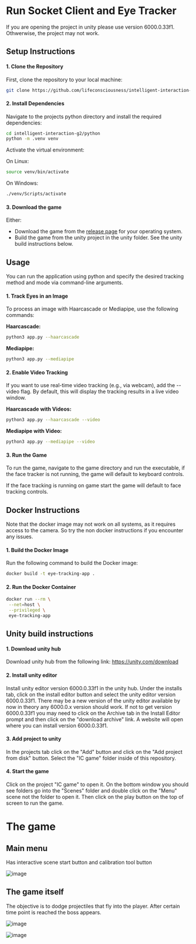 
# Run Socket Client and Eye Tracker

If you are opening the project in unity please use version 6000.0.33f1. Othwerwise, the project may not work.

## Setup Instructions

#### 1. Clone the Repository
First, clone the repository to your local machine:

```bash
git clone https://github.com/lifeconsciousness/intelligent-interaction-g2.git
```

#### 2. Install Dependencies

Navigate to the projects python directory and install the required dependencies:

```bash
cd intelligent-interaction-g2/python
python -m .venv venv
```

Activate the virtual environment:

On Linux:
```bash
source venv/bin/activate
```

On Windows:
```bash
./venv/Scripts/activate
```

#### 3. Download the game

Either:

- Download the game from the [release page](https://github.com/lifeconsciousness/intelligent-interaction-g2/releases/latest) for your operating system.
- Build the game from the unity project in the unity folder. See the unity build instructions below.

## Usage

You can run the application using python and specify the desired tracking method and mode via command-line arguments.

#### 1. Track Eyes in an Image
To process an image with Haarcascade or Mediapipe, use the following commands:

**Haarcascade:**

```bash
python3 app.py --haarcascade
```

**Mediapipe:**

```bash
python3 app.py --mediapipe
```

#### 2. Enable Video Tracking
If you want to use real-time video tracking (e.g., via webcam), add the --video flag. By default, this will display the tracking results in a live video window.

**Haarcascade with Videos:**

```bash
python3 app.py --haarcascade --video
```

**Mediapipe with Video:**

```bash
python3 app.py --mediapipe --video
```

#### 3. Run the Game

To run the game, navigate to the game directory and run the executable, if the face tracker is not running, the game will default to keyboard controls.

If the face tracking is running on game start the game will default to face tracking controls.

## Docker Instructions

Note that the docker image may not work on all systems, as it requires access to the camera. So try the non docker instructions if you encounter any issues.

#### 1. Build the Docker Image
Run the following command to build the Docker image:

```bash
docker build -t eye-tracking-app .
```

#### 2. Run the Docker Container

```bash
docker run --rm \
 --net=host \
 --privileged \
 eye-tracking-app
```

## Unity build instructions

#### 1. Download unity hub

Download unity hub from the following link: https://unity.com/download

#### 2. Install unity editor

Install unity editor version 6000.0.33f1 in the unity hub. Under the installs tab, click on the install editor button and select the unity editor version 6000.0.33f1. There may be a new version of the unity editor available by now in theory any 6000.0.x version should work. If not to get version 6000.0.33f1 you may need to click on the Archive tab in the Install Editor prompt and then click on the "download archive" link. A website will open where you can install version 6000.0.33f1.

#### 3. Add project to unity

In the projects tab click on the "Add" button and click on the "Add project from disk" button. Select the "IC game" folder inside of this repository.

#### 4. Start the game

Click on the project "IC game" to open it. On the bottom window you should see folders go into the "Scenes" folder and double click on the "Menu" scene not the folder to open it. Then click on the play button on the top of screen to run the game.


# The game

## Main menu

Has interactive scene start button and calibration tool button

![image](https://i.ibb.co/GMLrGq1/Screenshot-2025-01-22-at-23-26-05.png)

## The game itself

The objective is to dodge projectiles that fly into the player. After certain time point is reached the boss appears.

![image](https://i.ibb.co/4skYf3d/Screenshot-2025-01-22-at-23-26-20.png)

![image](https://i.ibb.co/wsbWSyJ/Screenshot-2025-01-22-at-23-41-40.png)



